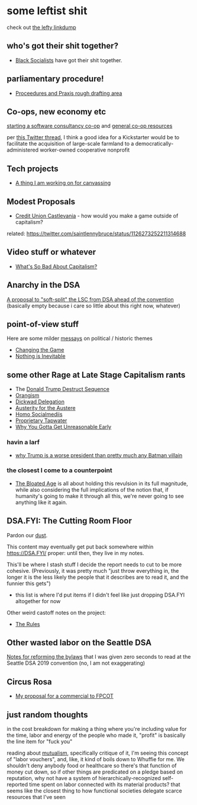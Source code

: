 # some leftist shit

check out [the lefty linkdump](6e5c8ee8-e077-44ae-8cd4-8714eac8a67c.md)

## who's got their shit together?

- [Black Socialists](https://blacksocialists.us/) have got their shit together.

## parliamentary procedure!

- [Proceedures and Praxis rough drafting area](108798a8-5cac-4a8b-897c-0608d6f029c0.md)

## Co-ops, new economy etc

[starting a software consultancy co-op](11ad1cbd-34ea-4ca9-821b-6523c3fd86ac.md) and [general co-op resources](0fedb9ef-4341-4837-8c20-e4c3ffe05268.md)

per [this Twitter thread](https://twitter.com/SarahTaber_bww/status/1152190838136549376), I think a good idea for a Kickstarter would be to facilitate the acquisition of large-scale farmland to a democratically-administered worker-owned cooperative nonprofit

## Tech projects

- [A thing I am working on for canvassing](b8bbd8d9-ef82-418a-8fba-82ef46586437.md)

## Modest Proposals

- [Credit Union Castlevania][banx] - how would you make a game outside of capitalism?

related: https://twitter.com/saintlennybruce/status/1126273252211314688

[banx]: 395b6dab-79e7-41cd-8b08-7e0cdad2ae43.md

## Video stuff or whatever

- [What's So Bad About Capitalism?](b4e2e848-04c1-43db-91b1-551235ab36c9.md)

## Anarchy in the DSA

[A proposal to "soft-split" the LSC from DSA ahead of the convention](cba542eb-ae8b-4094-929e-9a67efae7222.md) (basically empty because i care so little about this right now, whatever)

## point-of-view stuff

Here are some milder [messays](8f2359ae-186f-4878-b5e5-33f3c177e6fc.md) on political / historic themes

- [Changing the Game](4facfd84-139b-45c0-a900-eb2c72a39a8d.md)
- [Nothing is Inevitable](53fb8ebd-c523-404f-a099-5598338b3936.md)

## some other Rage at Late Stage Capitalism rants

- The [Donald Trump Destruct Sequence](88e233ed-315c-4c15-9979-49649c5c3503.md)
- [Orangism](d67fa3e3-6054-4b15-a6e7-895fb6bf46ca.md)
- [Dickwad Delegation](f1fea19b-e03f-4185-9dc7-5f17818af670.md)
- [Austerity for the Austere](c04ee6c0-3b2c-49b4-a632-8a7c9c441d9e.md)
- [Homo Socialmediis](0f7b1e53-3a4e-4351-b442-353b8a0183ff.md)
- [Proprietary Tapwater](af006435-f65f-41b7-be63-ca99c27e187d.md)
- [Why You Gotta Get Unreasonable Early](e40540c6-1d00-4f7e-ad18-28df8fe2da92.md)

### havin a larf

- [why Trump is a worse president than pretty much any Batman villain](8c4912a7-211f-4551-9440-15aab2f41fdf.md)

### the closest I come to a counterpoint

- [The Bloated Age](a55b7efe-20ab-4cb1-a3ae-56f774619575.md) is all about holding this revulsion in its full magnitude, while also considering the full implications of the notion that, if humanity's going to make it through all this, we're never going to see anything like it again.

## DSA.FYI: The Cutting Room Floor

Pardon our [dust][and echoes].

This content may eventually get put back somewhere within https://DSA.FYI/ proper: until then, they live in my notes.

[and echoes]: https://www.youtube.com/watch?v=V8NmynhfeUs

This'll be where I stash stuff I decide the report needs to cut to be more cohesive. (Previously, it was pretty much "just throw everything in, the longer it is the less likely the people that it describes are to read it, and the funnier this gets")

- this list is where I'd put items if I didn't feel like just dropping DSA.FYI altogether for now

Other weird castoff notes on the project:

- [The Rules][]

[The Rules]: a32f70c0-8bb1-40e5-93fd-528749a30273.md

## Other wasted labor on the Seattle DSA

[Notes for reforming the bylaws][bylaws] that I was given zero seconds to read at the Seattle DSA 2019 convention (no, I am not exaggerating)

[bylaws]: c59ee3ae-bb5a-4b09-9e10-751e604cd037.md

## Circus Rosa

- [My proposal for a commercial to FPCOT][crc]

[crc]: 611349c3-e5f6-4bd8-8812-977f2d0155e1.md

## just random thoughts

in the cost breakdown for making a thing where you're including value for the time, labor and energy of the people who made it, "profit" is basically the line item for "fuck you"

reading about [mutualism][], specifically critique of it, I'm seeing this concept of "labor vouchers", and, like, it kind of boils down to Whuffie for me. We shouldn't deny anybody food or healthcare so there's that function of money cut down, so if other things are predicated on a pledge based on reputation, why not have a system of hierarchically-recognized self-reported time spent on labor connected with its material products? that seems like the closest thing to how functional societies delegate scarce resources that I've seen

[mutualism]: https://en.wikipedia.org/wiki/Mutualism_(economic_theory)
